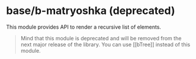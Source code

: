 # base/b-matryoshka (deprecated)

This module provides API to render a recursive list of elements.

> Mind that this module is deprecated and will be removed from the next major release of the library.
You can use [[bTree]] instead of this module.
